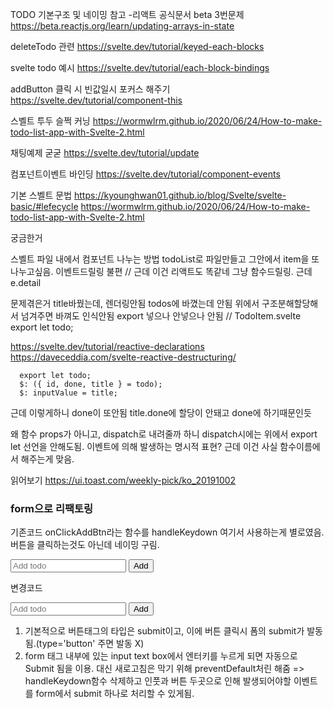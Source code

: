 TODO 기본구조 및 네이밍 참고 -리액트 공식문서 beta 3번문제
https://beta.reactjs.org/learn/updating-arrays-in-state

deleteTodo 관련
https://svelte.dev/tutorial/keyed-each-blocks

svelte todo 예시
https://svelte.dev/tutorial/each-block-bindings

addButton 클릭 시 빈값일시 포커스 해주기
https://svelte.dev/tutorial/component-this

스벨트 투두 슬쩍 커닝
https://wormwlrm.github.io/2020/06/24/How-to-make-todo-list-app-with-Svelte-2.html

채팅예제 굳굳
https://svelte.dev/tutorial/update

컴포넌트이벤트 바인딩
https://svelte.dev/tutorial/component-events

기본 스벨트 문법
https://kyounghwan01.github.io/blog/Svelte/svelte-basic/#lefecycle
https://wormwlrm.github.io/2020/06/24/How-to-make-todo-list-app-with-Svelte-2.html

궁금한거

스벨트 파일 내에서 컴포넌트 나누는 방법 todoList로 파일만들고 그안에서 item을 또 나누고싶음.
이벤트드릴링 불편 // 근데 이건 리액트도 똑같네 그냥 함수드릴링. 근데 e.detail

문제겪은거
title바꿨는데, 렌더링안됨 todos에 바꼈는데 안됨
위에서 구조분해할당해서 넘겨주면 바껴도 인식안됨 export 넣으나 안넣으나 안됨
// TodoItem.svelte
export let todo;

https://svelte.dev/tutorial/reactive-declarations
https://daveceddia.com/svelte-reactive-destructuring/

```
  export let todo;
  $: ({ id, done, title } = todo);
  $: inputValue = title;
```

근데 이렇게하니 done이 또안됨 title.done에 할당이 안돼고 done에 하기때문인듯

왜 함수 props가 아니고, dispatch로 내려줄까 하니 dispatch시에는 위에서 export let 선언을 안해도됨.
이벤트에 의해 발생하는 명시적 표현? 근데 이건 사실 함수이름에서 해주는게 맞음.

읽어보기
https://ui.toast.com/weekly-pick/ko_20191002

### form으로 리팩토링

기존코드
onClickAddBtn라는 함수를 handleKeydown 여기서 사용하는게 별로였음. 버튼을 클릭하는것도 아닌데 네이밍 구림.

<script>
  const onClickAddBtn = () => {
    if (!todoInputText.trim()) return focus();
    dispatch("add", todoInputText);
    todoInputText = "";
  };

  function handleKeydown(event) {
    if (event.key === "Enter") {
      onClickAddBtn();
    }
  }
</script>

  <input  on:keydown={handleKeydown}  bind:value={todoInputText} bind:this={input} placeholder="Add todo" />
  <button on:click={onClickAddBtn}>Add</button>

변경코드

<script>
function focus() {
  input.focus();
}

const onSubmit = () => {
  if (!todoInputText.trim()) return focus();
  dispatch("add", todoInputText);
  todoInputText = "";
};
</script>

<form on:submit|preventDefault={onSubmit}>
  <input bind:value={todoInputText} bind:this={input} placeholder="Add todo" />
  <button>Add</button>
</form>

1. 기본적으로 버튼태그의 타입은 submit이고, 이에 버튼 클릭시 폼의 submit가 발동됨.(type='button' 주면 발동 X)
2. form 태그 내부에 있는 input text box에서 엔터키를 누르게 되면 자동으로 Submit 됨을 이용. 대신 새로고침은 막기 위해 preventDefault처린 해줌
   => handleKeydown함수 삭제하고 인풋과 버튼 두곳으로 인해 발생되어야할 이벤트를 form에서 submit 하나로 처리할 수 있게됨.
